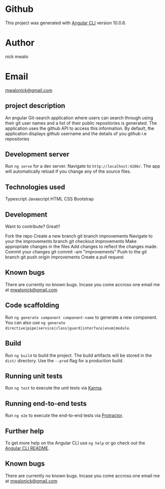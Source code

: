 # Github

This project was generated with [Angular CLI](https://github.com/angular/angular-cli) version 10.0.6.

# Author

nick mwalo

# Email

mwalonick@gmail.com

## project description

An angular Git-search application where users can search through using their git user names and a list of their public repositories is generated. The application uses the github API to access this information. By default, the application displays github username and the details of you github i.e repositories

## Development server

Run `ng serve` for a dev server. Navigate to `http://localhost:4200/`. The app will automatically reload if you change any of the source files.

## Technologies used

Typescript
Javascript
HTML
CSS
Bootstrap

## Development
Want to contribute? Great!!

Fork the repo
Create a new branch git branch improvements
Navigate to your the improvements branch git checkout improvements
Make appropriate changes in the files
Add changes to reflect the changes made.
Commit your changes git commit -am "improvements"
Push to the git branch git push origin improvements
Create a pull request

## Known bugs
There are currently no known bugs. Incase you come accross one email me at mwalonick@gmail.com

## Code scaffolding

Run `ng generate component component-name` to generate a new component. You can also use `ng generate directive|pipe|service|class|guard|interface|enum|module`.

## Build

Run `ng build` to build the project. The build artifacts will be stored in the `dist/` directory. Use the `--prod` flag for a production build.

## Running unit tests

Run `ng test` to execute the unit tests via [Karma](https://karma-runner.github.io).

## Running end-to-end tests

Run `ng e2e` to execute the end-to-end tests via [Protractor](http://www.protractortest.org/).

## Further help

To get more help on the Angular CLI use `ng help` or go check out the [Angular CLI README](https://github.com/angular/angular-cli/blob/master/README.md).

## Known bugs

There are currently no known bugs. Incase you come accross one email me at mwalonick@gmail.com
